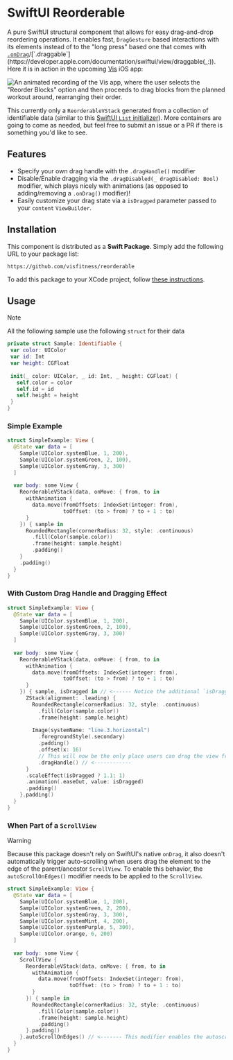 # SwiftUI Reorderable
A pure SwiftUI structural component that allows for easy drag-and-drop reordering operations. It enables fast, `DragGesture` based interactions with its elements instead of to the "long press" based one that comes with [`.onDrag`](https://developer.apple.com/documentation/swiftui/view/ondrag(_:))/[`.draggable`](https://developer.apple.com/documentation/swiftui/view/draggable(_:)). Here it is in action in the upcoming [Vis](https://vis.fitness) iOS app: 

![An animated recording of the Vis app, where the user selects the "Reorder Blocks" option and then proceeds to drag blocks from the planned workout around, rearranging their order.](/Documentation/visdemo.gif)

This currently only a `ReorderableVStack` generated from a collection of identifiable data (similar to this [SwiftUI `List` initializer](https://developer.apple.com/documentation/swiftui/list/init%28_:rowcontent:%29-7vpgz)). More containers are going to come as needed, but feel free to submit an issue or a PR if there is something you'd like to see.

## Features

- Specify your own drag handle with the `.dragHandle()` modifier
- Disable/Enable dragging via the `.dragDisabled(_ dragDisabled: Bool)` modifier, which plays nicely with animations (as opposed to adding/removing a `.onDrag()` modifier)!
- Easily customize your drag state via a `isDragged` parameter passed to your `content` `ViewBuilder`. 

## Installation

This component is distributed as a **Swift Package**. Simply add the following URL to your package list:

```
https://github.com/visfitness/reorderable
```

To add this package to your XCode project, follow [these instructions](https://developer.apple.com/documentation/xcode/adding-package-dependencies-to-your-app).

## Usage

> [!NOTE]
> All the following sample use the following `struct` for their data
>
> ```swift
> private struct Sample: Identifiable {
>  var color: UIColor
>  var id: Int
>  var height: CGFloat
>  
>  init(_ color: UIColor, _ id: Int, _ height: CGFloat) {
>    self.color = color
>    self.id = id
>    self.height = height
>  }
> }
> ```

### Simple Example

```swift
struct SimpleExample: View {
  @State var data = [
    Sample(UIColor.systemBlue, 1, 200),
    Sample(UIColor.systemGreen, 2, 100),
    Sample(UIColor.systemGray, 3, 300)
  ]
  
  var body: some View {
    ReorderableVStack(data, onMove: { from, to in
      withAnimation {
        data.move(fromOffsets: IndexSet(integer: from),
                  toOffset: (to > from) ? to + 1 : to)
      }
    }) { sample in
      RoundedRectangle(cornerRadius: 32, style: .continuous)
        .fill(Color(sample.color))
        .frame(height: sample.height)
        .padding()
    }
    .padding()
  }
}
```

### With Custom Drag Handle and Dragging Effect

```swift
struct SimpleExample: View {
  @State var data = [
    Sample(UIColor.systemBlue, 1, 200),
    Sample(UIColor.systemGreen, 2, 100),
    Sample(UIColor.systemGray, 3, 300)
  ]
  
  var body: some View {
    ReorderableVStack(data, onMove: { from, to in
      withAnimation {
        data.move(fromOffsets: IndexSet(integer: from),
                  toOffset: (to > from) ? to + 1 : to)
      }
    }) { sample, isDragged in // <------ Notice the additional `isDragged` parameter
      ZStack(alignment: .leading) {
        RoundedRectangle(cornerRadius: 32, style: .continuous)
          .fill(Color(sample.color))
          .frame(height: sample.height)
        
        Image(systemName: "line.3.horizontal")
          .foregroundStyle(.secondary)
          .padding()
          .offset(x: 16)
          // This will now be the only place users can drag the view from
          .dragHandle() // <------------
      }
      .scaleEffect(isDragged ? 1.1: 1)
      .animation(.easeOut, value: isDragged)
      .padding()
    }.padding()
  }
}
```

### When Part of a `ScrollView`

> [!WARNING]
> Because this package doesn't rely on SwiftUI's native `onDrag`, it also doesn't automatically trigger auto-scrolling when users drag the element to the edge of the parent/ancestor `ScrollView`. To enable this behavior, the `autoScrollOnEdges()` modifier needs to be applied to the `ScrollView`.

```swift
struct SimpleExample: View {
  @State var data = [
    Sample(UIColor.systemBlue, 1, 200),
    Sample(UIColor.systemGreen, 2, 200),
    Sample(UIColor.systemGray, 3, 300),
    Sample(UIColor.systemMint, 4, 200),
    Sample(UIColor.systemPurple, 5, 300),
    Sample(UIColor.orange, 6, 200)
  ]
  
  var body: some View {  
    ScrollView {
      ReorderableVStack(data, onMove: { from, to in
        withAnimation {
          data.move(fromOffsets: IndexSet(integer: from),
                    toOffset: (to > from) ? to + 1 : to)
        }
      }) { sample in
        RoundedRectangle(cornerRadius: 32, style: .continuous)
          .fill(Color(sample.color))
          .frame(height: sample.height)
          .padding()
      }.padding()
    }.autoScrollOnEdges() // <------- This modifier enables the autoscrolling
  }
}
```


